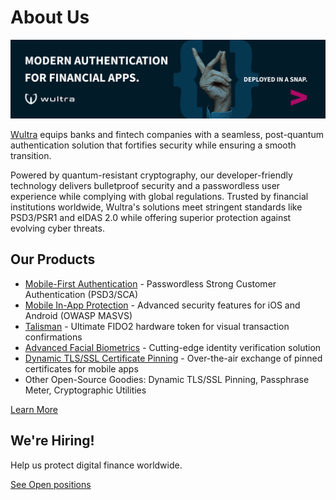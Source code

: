 # About Us

![Wultra](https://github.com/wultra/.github/blob/main/profile/cover.png?raw=true)

[Wultra](https://wultra.com) equips banks and fintech companies with a seamless, post-quantum authentication solution that fortifies security while ensuring a smooth transition.

Powered by quantum-resistant cryptography, our developer-friendly technology delivers bulletproof security and a passwordless user experience while complying with global regulations. Trusted by financial institutions worldwide, Wultra's solutions meet stringent standards like PSD3/PSR1 and eIDAS 2.0 while offering superior protection against evolving cyber threats.

## Our Products

- [Mobile-First Authentication](https://www.wultra.com/products/mobile-first-authentication) - Passwordless Strong Customer Authentication (PSD3/SCA)
- [Mobile In-App Protection](https://www.wultra.com/products/in-app-protection) - Advanced security features for iOS and Android (OWASP MASVS)
- [Talisman](https://www.wultra.com/products/talisman) - Ultimate FIDO2 hardware token for visual transaction confirmations
- [Advanced Facial Biometrics](https://www.wultra.com/products/advanced-facial-biometrics) - Cutting-edge identity verification solution
- [Dynamic TLS/SSL Certificate Pinning](https://www.wultra.com/products/dynamic-ssl-pinning) - Over-the-air exchange of pinned certificates for mobile apps
- Other Open-Source Goodies: Dynamic TLS/SSL Pinning, Passphrase Meter, Cryptographic Utilities

[Learn More](https://www.wultra.com/?utm_source=github&utm_medium=profile_readme&utm_campaign=github_intro)

## We're Hiring!

Help us protect digital finance worldwide.

[See Open positions](https://www.wultra.com/careers?utm_source=github&utm_medium=profile_readme&utm_campaign=github_intro)
